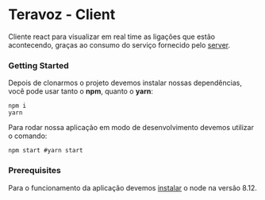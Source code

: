 # Teravoz - Client
Cliente react para visualizar em real time as ligações que estão acontecendo, graças ao consumo do serviço fornecido pelo [server](https://github.com/leonardolpeixoto/teravoz). 

### Getting Started
Depois de clonarmos o projeto devemos instalar nossas dependências, você pode usar tanto o **npm**, quanto o **yarn**:

```shell
npm i
yarn
```
Para rodar nossa aplicação em modo de desenvolvimento devemos utilizar o comando:

```shell
npm start #yarn start
```

### Prerequisites
Para o funcionamento da aplicação devemos [instalar](https://nodejs.org/en/download/) o node na versão 8.12.
